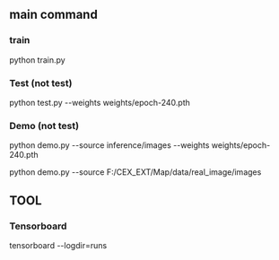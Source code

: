 ## main command

### train
python train.py

### Test (not test)
python test.py --weights weights/epoch-240.pth

### Demo (not test)

python demo.py --source inference/images --weights weights/epoch-240.pth

python demo.py --source F:/CEX_EXT/Map/data/real_image/images

## TOOL
### Tensorboard
tensorboard --logdir=runs